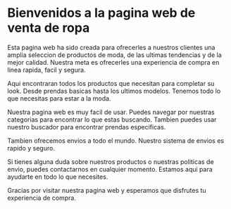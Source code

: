 <html>
<head>
<title>Readme para una pagina web de venta de ropa</title>
</head>

<body>
<h1>Bienvenidos a la pagina web de venta de ropa</h1>
<p>
Esta pagina web ha sido creada para ofrecerles a nuestros clientes una amplia seleccion de productos de moda, de las ultimas tendencias y de la mejor calidad. Nuestra meta es ofrecerles una experiencia de compra en linea rapida, facil y segura.

Aqui encontraran todos los productos que necesitan para completar su look. Desde prendas basicas hasta los ultimos modelos. Tenemos todo lo que necesitas para estar a la moda.

Nuestra pagina web es muy facil de usar. Puedes navegar por nuestras categorias para encontrar lo que estas buscando. Tambien puedes usar nuestro buscador para encontrar prendas especificas.

Tambien ofrecemos envios a todo el mundo. Nuestro sistema de envios es rapido y seguro.

Si tienes alguna duda sobre nuestros productos o nuestras politicas de envio, puedes contactarnos en cualquier momento. Estamos aqui para ayudarte en todo lo que necesites.

Gracias por visitar nuestra pagina web y esperamos que disfrutes tu experiencia de compra.
</p>
</body>
</html> 